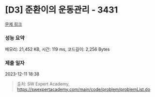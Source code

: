 # [D3] 준환이의 운동관리 - 3431 

[문제 링크](https://swexpertacademy.com/main/code/problem/problemDetail.do?contestProbId=AWE_ZXcqAAMDFAV2) 

### 성능 요약

메모리: 21,452 KB, 시간: 119 ms, 코드길이: 2,256 Bytes

### 제출 일자

2023-12-11 18:38



> 출처: SW Expert Academy, https://swexpertacademy.com/main/code/problem/problemList.do